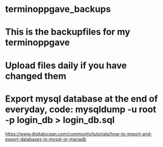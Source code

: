 # terminoppgave_backups
# This is the backupfiles for my terminoppgave
# Upload files daily if you have changed them
# Export mysql database at the end of everyday, code: mysqldump -u root -p login_db > login_db.sql
https://www.digitalocean.com/community/tutorials/how-to-import-and-export-databases-in-mysql-or-mariadb
